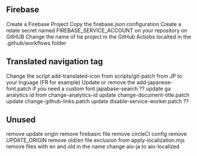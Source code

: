 ## Firebase

Create a Firebase Project
Copy the firebase.json configuration
Create a relate secret named FIREBASE_SERVICE_ACCOUNT on your repository on GitHUB
Change the name of he project in the GitHub Actiobs localted in the .github/workflows folder

## Translated navigation tag

Change the script add-translated-icon from scripts/git-patch from JP to your lnguage (FR for example)
Update or remove the add-japanese-font.patch if you need a custom font
japabase-search ??
update ga analytics id from change-analytics-id
update change-document-title.patch
update change-github-links.patch
update disable-service-worker.patch ??

## Unused

remove update origin
remove firebasrc file
remove circleCI config
remove UPDATE_ORIGIN
remove old/en file exclusion from apply-localization.mjs
remove files with en and old in the name
change aio-ja to aio-localized

